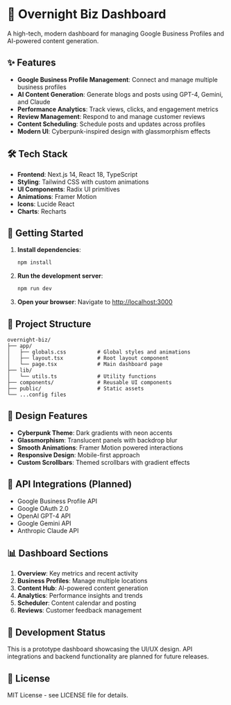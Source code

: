 # 🚀 Overnight Biz Dashboard

A high-tech, modern dashboard for managing Google Business Profiles and AI-powered content generation.

## ✨ Features

- **Google Business Profile Management**: Connect and manage multiple business profiles
- **AI Content Generation**: Generate blogs and posts using GPT-4, Gemini, and Claude
- **Performance Analytics**: Track views, clicks, and engagement metrics
- **Review Management**: Respond to and manage customer reviews
- **Content Scheduling**: Schedule posts and updates across profiles
- **Modern UI**: Cyberpunk-inspired design with glassmorphism effects

## 🛠️ Tech Stack

- **Frontend**: Next.js 14, React 18, TypeScript
- **Styling**: Tailwind CSS with custom animations
- **UI Components**: Radix UI primitives
- **Animations**: Framer Motion
- **Icons**: Lucide React
- **Charts**: Recharts

## 🚀 Getting Started

1. **Install dependencies**:
   ```bash
   npm install
   ```

2. **Run the development server**:
   ```bash
   npm run dev
   ```

3. **Open your browser**:
   Navigate to [http://localhost:3000](http://localhost:3000)

## 📁 Project Structure

```
overnight-biz/
├── app/
│   ├── globals.css          # Global styles and animations
│   ├── layout.tsx           # Root layout component
│   └── page.tsx             # Main dashboard page
├── lib/
│   └── utils.ts             # Utility functions
├── components/              # Reusable UI components
├── public/                  # Static assets
└── ...config files
```

## 🎨 Design Features

- **Cyberpunk Theme**: Dark gradients with neon accents
- **Glassmorphism**: Translucent panels with backdrop blur
- **Smooth Animations**: Framer Motion powered interactions
- **Responsive Design**: Mobile-first approach
- **Custom Scrollbars**: Themed scrollbars with gradient effects

## 🔗 API Integrations (Planned)

- Google Business Profile API
- Google OAuth 2.0
- OpenAI GPT-4 API
- Google Gemini API
- Anthropic Claude API

## 📊 Dashboard Sections

1. **Overview**: Key metrics and recent activity
2. **Business Profiles**: Manage multiple locations
3. **Content Hub**: AI-powered content generation
4. **Analytics**: Performance insights and trends
5. **Scheduler**: Content calendar and posting
6. **Reviews**: Customer feedback management

## 🚧 Development Status

This is a prototype dashboard showcasing the UI/UX design. API integrations and backend functionality are planned for future releases.

## 📝 License

MIT License - see LICENSE file for details. 